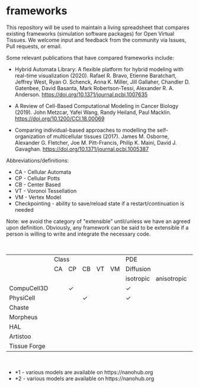 # frameworks

This repository will be used to maintain a living spreadsheet that compares existing 
frameworks (simulation software packages) for Open Virtual Tissues. We welcome input and feedback from the community  via Issues, Pull requests, or email.

Some relevant publications that have compared frameworks include: 

* Hybrid Automata Library: A flexible platform for hybrid modeling with real-time visualization (2020).
Rafael R. Bravo, Etienne Baratchart, Jeffrey West, Ryan O. Schenck, Anna K. Miller, Jill Gallaher, Chandler D. Gatenbee, David Basanta, Mark Robertson-Tessi, Alexander R. A. Anderson. https://doi.org/10.1371/journal.pcbi.1007635

* A Review of Cell-Based Computational Modeling in Cancer Biology (2019).
    John Metzcar, Yafei Wang, Randy Heiland, Paul Macklin. https://doi.org/10.1200/CCI.18.00069
    
* Comparing individual-based approaches to modelling the self-organization of multicellular tissues (2017).
    James M. Osborne, Alexander G. Fletcher, Joe M. Pitt-Francis, Philip K. Maini, David J. Gavaghan. https://doi.org/10.1371/journal.pcbi.1005387


Abbreviations/definitions:<br>
* CA - Cellular Automata
* CP - Cellular Potts
* CB - Center Based
* VT - Voronoi Tessellation
* VM - Vertex Model
* Checkpointing - ability to save/reload state if a restart/continuation is needed

Note: we avoid the category of "extensible" until/unless we have an agreed upon definition. Obviously, any framework can be said to be extensible if a person is willing to write and integrate the necessary code.

<br>
<table>
  <tr>
    <td></td>
    <td colspan="5">Class</td>
    <td colspan="3">PDE</td>
    <td>Lng</td>
    <td>APIs</td>
    <td>GUI</td>
    <td>Web</td>
    <td colspan="2">Intracellular</td>
    <td>Checkpointing</td>
    <td colspan="3">Operating system</td>
    <td colspan="2">Parallelism</td>
  </tr>
  <tr>
    <td></td>
    <td>CA</td>
    <td>CP</td>
    <td>CB</td>
    <td>VT</td>
    <td>VM</td>
    <td colspan="2">Diffusion</td>
    <td>Advection</td>
    <td></td>
    <td></td>
    <td></td>
    <td>Boolean</td>
    <td>ODEs</td>
    <td></td>
    <td>Win</td>
    <td>Mac</td>
    <td>Linux</td>
    <td>OpenMP</td>
    <td>MPI</td>
  </tr>
  <tr>
    <td></td>
    <td></td>
    <td></td>
    <td></td>
    <td></td>
    <td></td>
    <td>isotropic</td>
    <td>anisotropic</td>
  </tr>
  <tr>
    <td>CompuCell3D</td>
    <td></td>
    <td>&check;</td>
    <td></td>
    <td></td>
    <td></td>
    <td>&check;</td>
    <td></td>
    <td></td>
    <td>C++</td>
    <td>Python</td>
    <td>&check;</td>
    <td>*1</td>
    <td></td>
    <td>&check;</td>
    <td></td>
    <td>&check;</td>
    <td>&check;</td>
    <td>&check;</td>
    <td>&check;</td>
    <td></td>
  </tr>
    <tr>
    <td>PhysiCell</td>
    <td></td>
    <td></td>
    <td>&check;</td>
    <td></td>
    <td></td>
    <td>&check;</td>
    <td></td>
    <td></td>
    <td>C++</td>
    <td>C++</td>
    <td>&check;</td>
    <td>*2</td>
    <td>&check;</td>
    <td>&check;</td>
    <td></td>
    <td>&check;</td>
    <td>&check;</td>
    <td>&check;</td>
    <td>&check;</td>
    <td></td>
  </tr>
  <tr>
    <td>Chaste</td>
        <tr>
    <td>Morpheus</td>
              <tr>
    <td>HAL</td>
                    <tr>
    <td>Artistoo</td>
                          <tr>
    <td>Tissue Forge</td>
  </tr>
</table>

<br>
<ul>
<li> *1 - various models are available on https://nanohub.org </li>
<li> *2 - various models are available on https://nanohub.org </li>
</ul>


